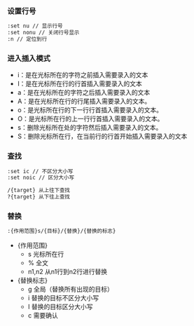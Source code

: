 ### 设置行号
```bash
:set nu // 显示行号
:set nonu // 关闭行号显示
:n // 定位到行
```

### 进入插入模式
- i：是在光标所在的字符之前插入需要录入的文本
- I：是在光标所在行的行首插入需要录入的文本
- a：是在光标所在的字符之后插入需要录入的文本
- A：是在光标所在行的行尾插入需要录入的文本。
- o：是光标所在行的下一行行首插入需要录入的文本。
- O：是光标所在行的上一行行首插入需要录入的文本。
- s：删除光标所在处的字符然后插入需要录入的文本。
- S：删除光标所在行，在当前行的行首开始插入需要录入的文本

### 查找
```bash
:set ic // 不区分大小写
:set noic // 区分大小写

/{target} 从上往下查找
?{target} 从下往上查找
```

### 替换
```bash
:{作用范围}s/{目标}/{替换}/{替换的标志}
```
- {作用范围}
	- s 光标所在行
	- % 全文
	- n1,n2 从n1行到n2行进行替换
- {替换标志}
	- g 全局（替换所有出现的目标）
	- i 替换的目标不区分大小写
	- I 替换的目标区分大小写
	- c 需要确认